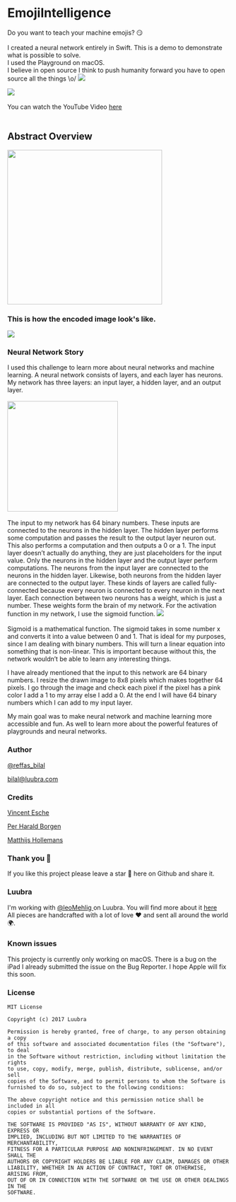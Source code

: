 # EmojiIntelligence 
Do you want to teach your machine emojis? 😏
<br>
<br>
I created a neural network entirely in Swift. This is a demo to demonstrate what is possible to solve.
<br>
I used the Playground on macOS. 
<br>
I believe in open source I think to push humanity forward you have to open source all the things \o/
![](http://imgur.com/E3xznxU.png)

![](http://i.imgur.com/qhweGhT.gif)
<br>
<br>
You can watch the YouTube Video [here](https://www.youtube.com/watch?v=T9pplv7cZ7k)
<br>
<br>

## Abstract Overview

<img src="http://i.imgur.com/qVKMBym.png" width="350">

### This is how the encoded image look's like. 

![](http://imgur.com/3iRGrFv.png)

### Neural Network Story

I used this challenge to learn more about neural networks and machine learning.
A neural network consists of layers, and each layer has neurons. My network has three layers: an input layer, a hidden layer, and an output layer.
<br><br>
<img src="http://i.imgur.com/DZh33WL.png" width="250">
<br><br>
The input to my network has 64 binary numbers. These inputs are connected to the neurons in the hidden layer. The hidden layer performs some computation and passes the result to the output layer neuron out. This also performs a computation and then outputs a 0 or a 1. The input layer doesn’t actually do anything, they are just placeholders for the input value. Only the neurons in the hidden layer and the output layer perform computations.  The neurons from the input layer are connected to   the neurons in the hidden layer. Likewise, both neurons from the hidden layer are connected to the output layer. These kinds of layers are called fully-connected because every neuron is connected to every neuron in the next layer. Each connection between two neurons has a weight, which is just a number. These weights form the brain of my network. For the activation function in my network, I use the sigmoid function. ![](http://i.imgur.com/Xrhx1wl.png)<br><br>
Sigmoid is a mathematical function. The sigmoid takes in some number x and converts it into a value between 0 and 1. That is ideal for my purposes, since I am dealing with binary numbers.
This will turn a linear equation into something that is non-linear. This is important because without this, the network wouldn’t be able to learn any interesting things. 

I have already mentioned that the input to this network are 64 binary numbers. I resize the drawn image to 8x8 pixels which makes together 64 pixels. I go through the image and check each pixel if the pixel has a pink color I add a 1 to my array else I add a 0. At the end I will have 64 binary numbers which I can add to my input layer. 

My main goal was to make neural network and machine learning more accessible and fun. As well to learn more about the powerful features of playgrounds and neural networks. 

### Author

  [@reffas_bilal](https://twitter.com/Reffas_Bilal)
  
  [bilal@luubra.com]()
  

### Credits
  [Vincent Esche](https://twitter.com/regexident)
  
  [Per Harald Borgen](https://twitter.com/perborgen)
  
  [Matthijs Hollemans](https://twitter.com/mhollemans)

### Thank you 🎉

  If you like this project please leave a star 🌟 here on Github and share it.
  
### Luubra

  I'm working with [@leoMehlig ](https://twitter.com/leoMehlig) on Luubra. You will find more about it                    [here](https://www.luubra.com)
  <br>
  All pieces are handcrafted with a lot of love ❤️ and sent all around the world 🌍. 
  
### Known issues
  This projecty is currently only working on macOS. There is a bug on the iPad I already submitted the issue on the Bug Reporter. 
  I hope Apple will fix this soon.

### License

```
MIT License

Copyright (c) 2017 Luubra

Permission is hereby granted, free of charge, to any person obtaining a copy
of this software and associated documentation files (the "Software"), to deal
in the Software without restriction, including without limitation the rights
to use, copy, modify, merge, publish, distribute, sublicense, and/or sell
copies of the Software, and to permit persons to whom the Software is
furnished to do so, subject to the following conditions:

The above copyright notice and this permission notice shall be included in all
copies or substantial portions of the Software.

THE SOFTWARE IS PROVIDED "AS IS", WITHOUT WARRANTY OF ANY KIND, EXPRESS OR
IMPLIED, INCLUDING BUT NOT LIMITED TO THE WARRANTIES OF MERCHANTABILITY,
FITNESS FOR A PARTICULAR PURPOSE AND NONINFRINGEMENT. IN NO EVENT SHALL THE
AUTHORS OR COPYRIGHT HOLDERS BE LIABLE FOR ANY CLAIM, DAMAGES OR OTHER
LIABILITY, WHETHER IN AN ACTION OF CONTRACT, TORT OR OTHERWISE, ARISING FROM,
OUT OF OR IN CONNECTION WITH THE SOFTWARE OR THE USE OR OTHER DEALINGS IN THE
SOFTWARE.
```
